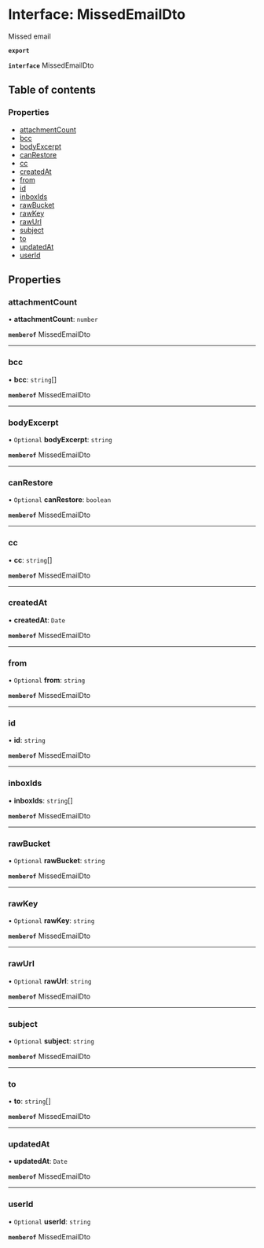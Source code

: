 # Interface: MissedEmailDto

Missed email

**`export`**

**`interface`** MissedEmailDto

## Table of contents

### Properties

- [attachmentCount](MissedEmailDto.md#attachmentcount)
- [bcc](MissedEmailDto.md#bcc)
- [bodyExcerpt](MissedEmailDto.md#bodyexcerpt)
- [canRestore](MissedEmailDto.md#canrestore)
- [cc](MissedEmailDto.md#cc)
- [createdAt](MissedEmailDto.md#createdat)
- [from](MissedEmailDto.md#from)
- [id](MissedEmailDto.md#id)
- [inboxIds](MissedEmailDto.md#inboxids)
- [rawBucket](MissedEmailDto.md#rawbucket)
- [rawKey](MissedEmailDto.md#rawkey)
- [rawUrl](MissedEmailDto.md#rawurl)
- [subject](MissedEmailDto.md#subject)
- [to](MissedEmailDto.md#to)
- [updatedAt](MissedEmailDto.md#updatedat)
- [userId](MissedEmailDto.md#userid)

## Properties

### <a id="attachmentcount" name="attachmentcount"></a> attachmentCount

• **attachmentCount**: `number`

**`memberof`** MissedEmailDto

___

### <a id="bcc" name="bcc"></a> bcc

• **bcc**: `string`[]

**`memberof`** MissedEmailDto

___

### <a id="bodyexcerpt" name="bodyexcerpt"></a> bodyExcerpt

• `Optional` **bodyExcerpt**: `string`

**`memberof`** MissedEmailDto

___

### <a id="canrestore" name="canrestore"></a> canRestore

• `Optional` **canRestore**: `boolean`

**`memberof`** MissedEmailDto

___

### <a id="cc" name="cc"></a> cc

• **cc**: `string`[]

**`memberof`** MissedEmailDto

___

### <a id="createdat" name="createdat"></a> createdAt

• **createdAt**: `Date`

**`memberof`** MissedEmailDto

___

### <a id="from" name="from"></a> from

• `Optional` **from**: `string`

**`memberof`** MissedEmailDto

___

### <a id="id" name="id"></a> id

• **id**: `string`

**`memberof`** MissedEmailDto

___

### <a id="inboxids" name="inboxids"></a> inboxIds

• **inboxIds**: `string`[]

**`memberof`** MissedEmailDto

___

### <a id="rawbucket" name="rawbucket"></a> rawBucket

• `Optional` **rawBucket**: `string`

**`memberof`** MissedEmailDto

___

### <a id="rawkey" name="rawkey"></a> rawKey

• `Optional` **rawKey**: `string`

**`memberof`** MissedEmailDto

___

### <a id="rawurl" name="rawurl"></a> rawUrl

• `Optional` **rawUrl**: `string`

**`memberof`** MissedEmailDto

___

### <a id="subject" name="subject"></a> subject

• `Optional` **subject**: `string`

**`memberof`** MissedEmailDto

___

### <a id="to" name="to"></a> to

• **to**: `string`[]

**`memberof`** MissedEmailDto

___

### <a id="updatedat" name="updatedat"></a> updatedAt

• **updatedAt**: `Date`

**`memberof`** MissedEmailDto

___

### <a id="userid" name="userid"></a> userId

• `Optional` **userId**: `string`

**`memberof`** MissedEmailDto
